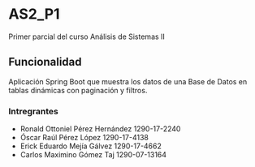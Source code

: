 # AS2_P1
Primer parcial del curso Análisis de Sistemas II

## Funcionalidad
Aplicación Spring Boot que muestra los datos de una Base de Datos en tablas dinámicas con paginación y filtros.

### Intregrantes
- Ronald Ottoniel Pérez Hernández  1290-17-2240
- Óscar Raúl Pérez López	    1290-17-4138
- Erick Eduardo Mejía Gálvez	    1290-17-4662
- Carlos Maximino Gómez Taj	    1290-07-13164
